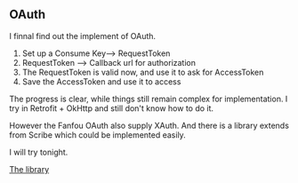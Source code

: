 ## OAuth
I finnal find out the implement of OAuth.

1. Set up a Consume Key--> RequestToken 
2. RequestToken --> Callback url for authorization
3. The RequestToken is valid now, and use it to ask for AccessToken
4. Save the AccessToken and use it to access 


The progress is clear, while things still remain complex for implementation. I try in Retrofit + OkHttp and still don't know how to do it.

However the Fanfou OAuth also supply XAuth. And there is a library extends from Scribe which could be implemented easily.

I will try tonight.


[The library](https://github.com/mcxiaoke/oauth-simple)
